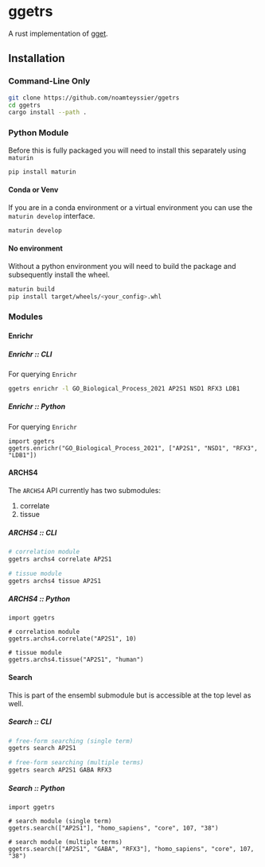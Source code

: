 # ggetrs

A rust implementation of [gget](https://github.com/pachterlab/gget).

## Installation

### Command-Line Only

```bash
git clone https://github.com/noamteyssier/ggetrs
cd ggetrs
cargo install --path .
```

### Python Module

Before this is fully packaged you will need to install this separately using `maturin`

```bash
pip install maturin
```

#### Conda or Venv

If you are in a conda environment or a virtual environment you can use the
`maturin develop` interface.

```bash
maturin develop
```

#### No environment

Without a python environment you will need to build the package and subsequently
install the wheel.

```bash
maturin build
pip install target/wheels/<your_config>.whl
```

### Modules

#### Enrichr

##### Enrichr :: CLI

For querying `Enrichr`

```bash
ggetrs enrichr -l GO_Biological_Process_2021 AP2S1 NSD1 RFX3 LDB1
```

##### Enrichr :: Python

For querying `Enrichr`

```python3
import ggetrs
ggetrs.enrichr("GO_Biological_Process_2021", ["AP2S1", "NSD1", "RFX3", "LDB1"])
```

#### ARCHS4

The `ARCHS4` API currently has two submodules:

1. correlate
2. tissue

##### ARCHS4 :: CLI

```bash
# correlation module
ggetrs archs4 correlate AP2S1

# tissue module
ggetrs archs4 tissue AP2S1
```

##### ARCHS4 :: Python

```python3
import ggetrs

# correlation module
ggetrs.archs4.correlate("AP2S1", 10)

# tissue module
ggetrs.archs4.tissue("AP2S1", "human")
```

#### Search

This is part of the ensembl submodule but is accessible at the top level as well.

##### Search :: CLI

```bash
# free-form searching (single term)
ggetrs search AP2S1

# free-form searching (multiple terms)
ggetrs search AP2S1 GABA RFX3
```

##### Search :: Python

```python3
import ggetrs

# search module (single term)
ggetrs.search(["AP2S1"], "homo_sapiens", "core", 107, "38")

# search module (multiple terms)
ggetrs.search(["AP2S1", "GABA", "RFX3"], "homo_sapiens", "core", 107, "38")
```
